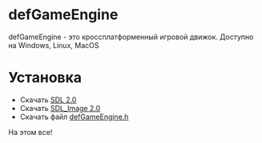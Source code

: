 # defGameEngine
defGameEngine - это кроссплатформенный игровой движок. Доступно на Windows, Linux, MacOS

# Установка

- Скачать [SDL 2.0](https://www.libsdl.org/download-2.0.php)
- Скачать [SDL_Image 2.0](https://www.libsdl.org/projects/SDL_image/)
- Скачать файл [defGameEngine.h](https://raw.githubusercontent.com/defini7/defGameEngine/master/defGameEngine.h)

На этом все!

